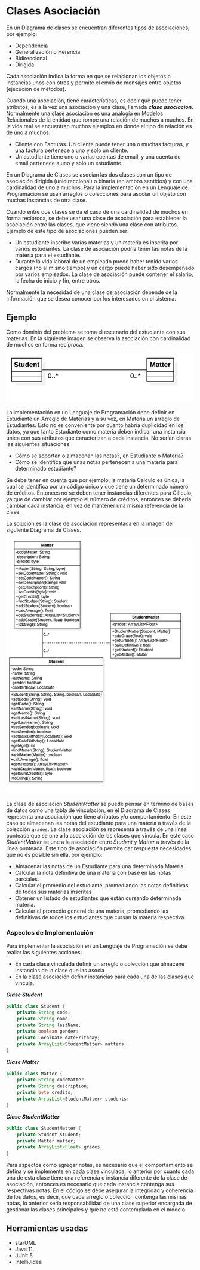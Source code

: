 # Clases Asociación

En un Diagrama de clases se encuentran diferentes tipos de asociaciones, por ejemplo:

- Dependencia
- Generalización o Herencia
- Bidireccional
- Dirigida

Cada asociación indica la forma en que se relacionan los objetos o instancias unos con otros y permite el envío de mensajes entre objetos (ejecución de métodos).

Cuando una asociación, tiene características, es decir que puede tener atributos, es a la vez una asociación y una clase, llamada ___clase asociación___. Normalmente una clase asociación es una analogía en Modelos Relacionales de la entidad que rompe una relación de muchos a muchos. En la vida real se encuentran muchos ejemplos en donde el tipo de relación es de uno a muchos:

- Cliente con Facturas. Un cliente puede tener una o muchas facturas, y una factura pertenece a uno y solo un cliente.
- Un estudiante tiene uno o varias cuentas de email, y una cuenta de email pertenece a uno y solo un estudiante.

En un Diagrama de Clases se asocian las dos clases con un tipo de asociación dirigida (unidireccional) o binaria (en ambos sentidos) y con una cardinalidad de uno a muchos. Para la implementación en un Lenguaje de Programación se usan arreglos o colecciones para asociar un objeto con muchas instancias de otra clase.

Cuando entre dos clases se da el caso de una cardinalidad de muchos en forma recíproca, se debe usar una clase de asociación para establecer la asociación entre las clases, que viene siendo una clase con atributos. Ejemplo de este tipo de asociaciones pueden ser:

- Un estudiante inscribe varias materias y un materia es inscrita por varios estudiantes.  La clase de asociación podría tener las notas de la materia para el estudiante.
- Durante la vida laboral de un empleado puede haber tenido varios cargos (no al mismo tiempo) y un cargo puede haber sido desempeñado por varios empleados. La clase de asociación puede contener el salario, la fecha de inicio y fin, entre otros.

Normalmente la necesidad de una clase de asociación depende de la información que se desea conocer por los interesados en el sistema.

## Ejemplo

Como dominio del problema se toma el escenario del estudiante con sus materias. En la siguiente imagen se observa la asociación con cardinalidad de muchos en forma recíproca. 

<img src="./resources/images/image1.png">

La implementación en un Lenguaje de Programación debe definir en Estudiante un Arreglo de Materias y a su vez, en Materia un arreglo de Estudiantes. Esto no es conveniente por cuanto habría duplicidad en los datos, ya que tanto Estudiante como materia deben indicar una instancia única con sus atributos que caracterizan a cada instancia. No serían claras las siguientes situaciones:

- Cómo se soportan o almacenan las notas?, en Estudiante o Materia?
- Cómo se identifica que unas notas pertenecen a una materia para determinado estudiante?

Se debe tener en cuenta que por ejemplo, la materia Calculo es única, la cual se identifica por un código único y que tiene un determinado número de créditos.  Entonces no se deben tener instancias diferentes para Cálculo, ya que de cambiar por ejemplo el número de créditos, entonces se debería cambiar cada instancia, en vez de mantener una misma referencia de la clase.

La solución es la clase de asociación representada en la imagen del siguiente Diagrama de Clases.

<img src="./resources/images/image2.png" width=500>

La clase de asociación _StudentMatter_ se puede pensar en término de bases de datos como una tabla de vinculación, en el Diagrama de Clases representa una asociación que tiene atributos y/o comportamiento. En este caso se almacenan las notas del estudiante para una materia a través de la colección `grades`.  La clase asociación se representa a través de una línea punteada que se une a la asociación de las clases que vincula. En este caso _StudentMatter_ se une a la asociación entre _Student_ y _Matter_ a través de la línea punteada.  Este tipo de asociación permite dar respuesta necesidades que no es posible sin ella, por ejemplo:

- Almacenar las notas de un Estudiante para una determinada Materia
- Calcular la nota definitiva de una materia con base en las notas parciales.
- Calcular el promedio del estudiante, promediando las notas definitivas de todas sus materias inscritas
- Obtener un listado de estudiantes que están cursando determinada materia.
- Calcular el promedio general de una materia, promediando las definitivas de todos los estudiantes que cursan la materia respectiva

### Aspectos de Implementación

Para implementar la asociación en un Lenguaje de Programación se debe realiar las siguientes acciones:

- En cada clase vinculada definir un arreglo o colección que almacene instancias de la clase que las asocia
- En la clase asociación definir instancias para cada una de las clases que vincula. 

___Clase Student___

```java
public class Student {
    private String code;
    private String name;
    private String lastName;
    private boolean gender;
    private LocalDate dateBrithday;
    private ArrayList<StudentMatter> matters;
}
```

___Clase Matter___

```java
public class Matter {
    private String codeMatter;
    private String description;
    private byte credits;
    private ArrayList<StudentMatter> students;
}
```

___Clase StudentMatter___

```java
public class StudentMatter {
    private Student student;
    private Matter matter;
    private ArrayList<Float> grades;
}
```

Para aspectos como agregar notas, es necesario que el comportamiento se defina y se implemente en cada clase vinculada, lo anterior por cuanto cada una de esta clase tiene una referencia o instancia diferente de la clase de asociación, entonces es necesario que cada instancia contenga sus respectivas notas. En el código se debe asegurar la integridad y coherencia de los datos, es decir, que cada arreglo o colección contenga las mismas notas, lo anterior sería responsabilidad de una clase superior encargada de gestionar las clases principales y que no está contemplada en el modelo.

## Herramientas usadas

- starUML
- Java 11.
- JUnit 5
- IntelliJIdea

